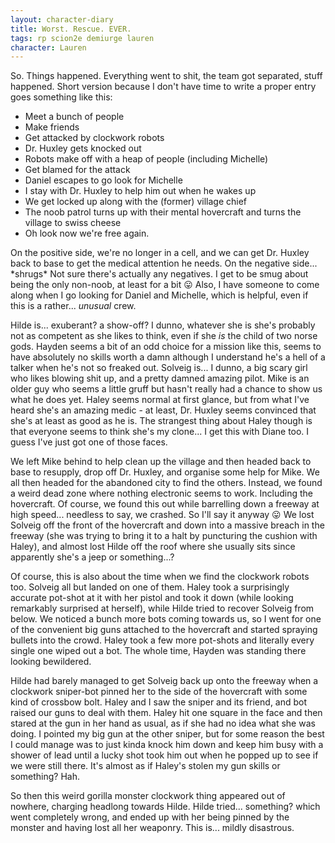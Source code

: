 ```yaml
---
layout: character-diary
title: Worst. Rescue. EVER.
tags: rp scion2e demiurge lauren
character: Lauren
---
```


So. Things happened. Everything went to shit, the team got separated, stuff happened. Short version because I don't have time to write a proper entry goes something like this:

* Meet a bunch of people
* Make friends
* Get attacked by clockwork robots
* Dr. Huxley gets knocked out
* Robots make off with a heap of people (including Michelle)
* Get blamed for the attack
* Daniel escapes to go look for Michelle
* I stay with Dr. Huxley to help him out when he wakes up
* We get locked up along with the (former) village chief
* The noob patrol turns up with their mental hovercraft and turns the village to swiss cheese
* Oh look now we're free again.

On the positive side, we're no longer in a cell, and we can get Dr. Huxley back to base to get the medical attention he needs. On the negative side... \*shrugs\* Not sure there's actually any negatives. I get to be smug about being the only non-noob, at least for a bit 😛 Also, I have someone to come along when I go looking for Daniel and Michelle, which is helpful, even if this is a rather... *unusual* crew.

Hilde is... exuberant? a show-off? I dunno, whatever she is she's probably not as competent as she likes to think, even if she *is* the child of two norse gods. Hayden seems a bit of an odd choice for a mission like this, seems to have absolutely no skills worth a damn although I understand he's a hell of a talker when he's not so freaked out. Solveig is... I dunno, a big scary girl who likes blowing shit up, and a pretty damned amazing pilot. Mike is an older guy who seems a little gruff but hasn't really had a chance to show us what he does yet. Haley seems normal at first glance, but from what I've heard she's an amazing medic - at least, Dr. Huxley seems convinced that she's at least as good as he is. The strangest thing about Haley though is that everyone seems to think she's my clone... I get this with Diane too. I guess I've just got one of those faces.

We left Mike behind to help clean up the village and then headed back to base to resupply, drop off Dr. Huxley, and organise some help for Mike. We all then headed for the abandoned city to find the others. Instead, we found a weird dead zone where nothing electronic seems to work. Including the hovercraft. Of course, we found this out while barrelling down a freeway at high speed... needless to say, we crashed. So I'll say it anyway 😛 We lost Solveig off the front of the hovercraft and down into a massive breach in the freeway (she was trying to bring it to a halt by puncturing the cushion with Haley), and almost lost Hilde off the roof where she usually sits since apparently she's a jeep or something...?

Of course, this is also about the time when we find the clockwork robots too. Solveig all but landed on one of them. Haley took a surprisingly accurate pot-shot at it with her pistol and took it down (while looking remarkably surprised at herself), while Hilde tried to recover Solveig from below. We noticed a bunch more bots coming towards us, so I went for one of the convenient big guns attached to the hovercraft and started spraying bullets into the crowd. Haley took a few more pot-shots and literally every single one wiped out a bot. The whole time, Hayden was standing there looking bewildered.

Hilde had barely managed to get Solveig back up onto the freeway when a clockwork sniper-bot pinned her to the side of the hovercraft with some kind of crossbow bolt. Haley and I saw the sniper and its friend, and bot raised our guns to deal with them. Haley hit one square in the face and then stared at the gun in her hand as usual, as if she had no idea what she was doing. I pointed my big gun at the other sniper, but for some reason the best I could manage was to just kinda knock him down and keep him busy with a shower of lead until a lucky shot took him out when he popped up to see if we were still there. It's almost as if Haley's stolen my gun skills or something? Hah.

So then this weird gorilla monster clockwork thing appeared out of nowhere, charging headlong towards Hilde. Hilde tried... something? which went completely wrong, and ended up with her being pinned by the monster and having lost all her weaponry. This is... mildly disastrous.
